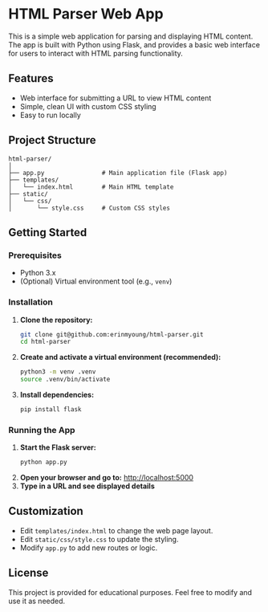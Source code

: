 # HTML Parser Web App

This is a simple web application for parsing and displaying HTML content. The app is built with Python using Flask, and provides a basic web interface for users to interact with HTML parsing functionality.

## Features

- Web interface for submitting a URL to view HTML content
- Simple, clean UI with custom CSS styling
- Easy to run locally

## Project Structure

```
html-parser/
│
├── app.py                # Main application file (Flask app)
├── templates/
│   └── index.html        # Main HTML template
├── static/
│   └── css/
│       └── style.css     # Custom CSS styles
```

## Getting Started

### Prerequisites

- Python 3.x
- (Optional) Virtual environment tool (e.g., `venv`)

### Installation

1. **Clone the repository:**
   ```bash
   git clone git@github.com:erinmyoung/html-parser.git
   cd html-parser
   ```
2. **Create and activate a virtual environment (recommended):**
   ```bash
   python3 -m venv .venv
   source .venv/bin/activate
   ```
3. **Install dependencies:**
   ```bash
   pip install flask
   ```

### Running the App

1. **Start the Flask server:**
   ```bash
   python app.py
   ```
2. **Open your browser and go to:**
   [http://localhost:5000](http://localhost:5000)
3. **Type in a URL and see displayed details**

## Customization

- Edit `templates/index.html` to change the web page layout.
- Edit `static/css/style.css` to update the styling.
- Modify `app.py` to add new routes or logic.

## License

This project is provided for educational purposes. Feel free to modify and use it as needed.
